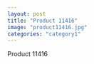 ```yaml
---
layout: post
title: "Product 11416"
image: "product11416.jpg"
categories: "category1"
---
```

Product 11416
